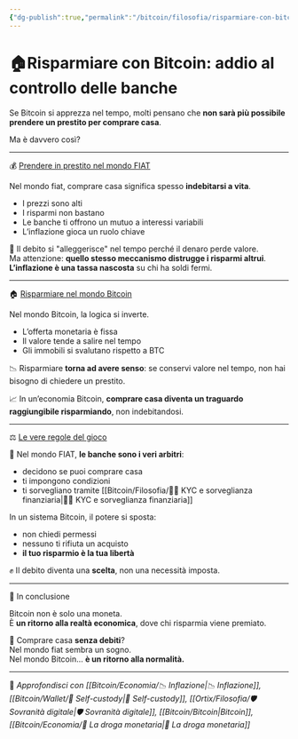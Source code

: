```yaml
---
{"dg-publish":true,"permalink":"/bitcoin/filosofia/risparmiare-con-bitcoin-addio-al-controllo-delle-banche/","title":"🏠 Risparmiare con Bitcoin: addio al controllo delle banche","tags":["Bitcoin","Risparmio","Debito","Banche","Inflazione","Sovranità"]}
---
```



# 🏠**Risparmiare con Bitcoin: addio al controllo delle banche**

Se Bitcoin si apprezza nel tempo, molti pensano che **non sarà più possibile prendere un prestito per comprare casa**.

Ma è davvero così?

---

💰 <u>Prendere in prestito nel mondo FIAT</u>

Nel mondo fiat, comprare casa significa spesso **indebitarsi a vita**.  
- I prezzi sono alti  
- I risparmi non bastano  
- Le banche ti offrono un mutuo a interessi variabili  
- L’inflazione gioca un ruolo chiave

💸 Il debito si "alleggerisce" nel tempo perché il denaro perde valore.  
Ma attenzione: **quello stesso meccanismo distrugge i risparmi altrui**.  
**L’inflazione è una tassa nascosta** su chi ha soldi fermi.

---

🏠 <u>Risparmiare nel mondo Bitcoin</u>

Nel mondo Bitcoin, la logica si inverte.

- L’offerta monetaria è fissa  
- Il valore tende a salire nel tempo  
- Gli immobili si svalutano rispetto a BTC

📉 Risparmiare **torna ad avere senso**: se conservi valore nel tempo, non hai bisogno di chiedere un prestito.

📈 In un’economia Bitcoin, **comprare casa diventa un traguardo raggiungibile risparmiando**, non indebitandosi.

---

⚖️ <u>Le vere regole del gioco</u>

📜 Nel mondo FIAT, **le banche sono i veri arbitri**:
- decidono se puoi comprare casa
- ti impongono condizioni  
- ti sorvegliano tramite [[Bitcoin/Filosofia/🕵️‍♂️  KYC e sorveglianza finanziaria\|🕵️‍♂️  KYC e sorveglianza finanziaria]]

In un sistema Bitcoin, il potere si sposta:
- non chiedi permessi  
- nessuno ti rifiuta un acquisto  
- **il tuo risparmio è la tua libertà**

✊ Il debito diventa una **scelta**, non una necessità imposta.

---

🧡 In conclusione

Bitcoin non è solo una moneta.  
È **un ritorno alla realtà economica**, dove chi risparmia viene premiato.

🏡 Comprare casa **senza debiti**?  
Nel mondo fiat sembra un sogno.  
Nel mondo Bitcoin… **è un ritorno alla normalità.**

---

🔗 _Approfondisci con [[Bitcoin/Economia/📉 Inflazione\|📉 Inflazione]], [[Bitcoin/Wallet/🔐 Self-custody\|🔐 Self-custody]], [[Ortix/Filosofia/🛡️ Sovranità digitale\|🛡️ Sovranità digitale]], [[Bitcoin/Bitcoin\|Bitcoin]], [[Bitcoin/Economia/💉 La droga monetaria\|💉 La droga monetaria]]_

